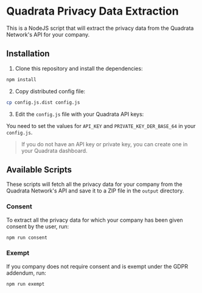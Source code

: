 # Quadrata Privacy Data Extraction

This is a NodeJS script that will extract the privacy data from the Quadrata Network's API for your company.

## Installation

1. Clone this repository and install the dependencies:

```bash
npm install
```

2. Copy distributed config file:

```bash
cp config.js.dist config.js
```

3. Edit the `config.js` file with your Quadrata API keys:

You need to set the values for `API_KEY` and `PRIVATE_KEY_DER_BASE_64` in your `config.js`.

> If you do not have an API key or private key, you can create one in your Quadrata dashboard.

## Available Scripts

These scripts will fetch all the privacy data for your company from the Quadrata Network's API and
save it to a ZIP file in the `output` directory.

### Consent

To extract all the privacy data for which your company has been given consent by the user, run:

```bash
npm run consent
```

### Exempt

If you company does not require consent and is exempt under the GDPR addendum, run:

```bash
npm run exempt
```

